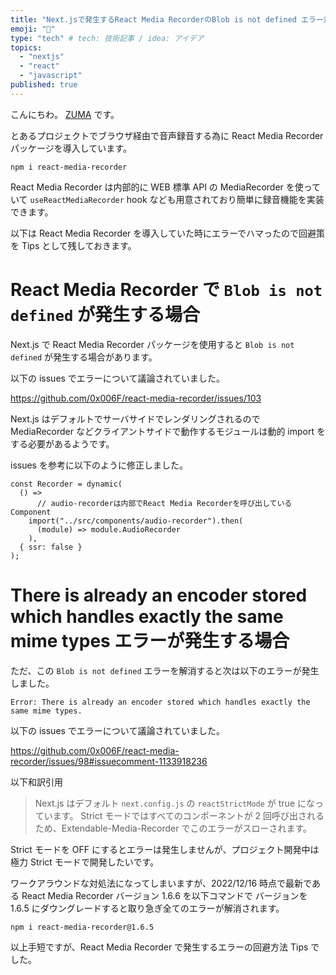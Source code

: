 ```yaml
---
title: "Next.jsで発生するReact Media RecorderのBlob is not defined エラー対処方法"
emoji: "🚨️"
type: "tech" # tech: 技術記事 / idea: アイデア
topics:
  - "nextjs"
  - "react"
  - "javascript"
published: true
---
```


こんにちわ。 [ZUMA](https://twitter.com/zuma_lab) です。

とあるプロジェクトでブラウザ経由で音声録音する為に React Media Recorder パッケージを導入しています。

```
npm i react-media-recorder
```

React Media Recorder は内部的に WEB 標準 API の MediaRecorder を使っていて `useReactMediaRecorder` hook なども用意されており簡単に録音機能を実装できます。

以下は React Media Recorder を導入していた時にエラーでハマったので回避策を Tips として残しておきます。

# React Media Recorder で `Blob is not defined` が発生する場合

Next.js で React Media Recorder パッケージを使用すると `Blob is not defined` が発生する場合があります。

以下の issues でエラーについて議論されていました。

https://github.com/0x006F/react-media-recorder/issues/103

Next.js はデフォルトでサーバサイドでレンダリングされるので MediaRecorder などクライアントサイドで動作するモジュールは動的 import をする必要があるようです。

issues を参考に以下のように修正しました。

```ts:index.tsx
const Recorder = dynamic(
  () =>
	  // audio-recorderは内部でReact Media Recorderを呼び出しているComponent
    import("../src/components/audio-recorder").then(
      (module) => module.AudioRecorder
    ),
  { ssr: false }
);
```

# There is already an encoder stored which handles exactly the same mime types エラーが発生する場合

ただ、この `Blob is not defined` エラーを解消すると次は以下のエラーが発生しました。

```
Error: There is already an encoder stored which handles exactly the same mime types.
```

以下の issues でエラーについて議論されていました。

https://github.com/0x006F/react-media-recorder/issues/98#issuecomment-1133918236

以下和訳引用

> Next.js はデフォルト `next.config.js` の `reactStrictMode` が true になっています。
> Strict モードではすべてのコンポーネントが 2 回呼び出されるため、Extendable-Media-Recorder でこのエラーがスローされます。

Strict モードを OFF にするとエラーは発生しませんが、プロジェクト開発中は極力 Strict モードで開発したいです。

ワークアラウンドな対処法になってしまいますが、2022/12/16 時点で最新である React Media Recorder バージョン 1.6.6 を以下コマンドで バージョンを 1.6.5 にダウングレードすると取り急ぎ全てのエラーが解消されます。

```
npm i react-media-recorder@1.6.5
```

以上手短ですが、React Media Recorder で発生するエラーの回避方法 Tips でした。
